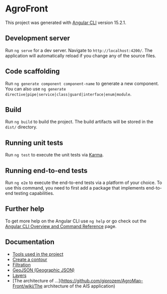 # AgroFront

This project was generated with [Angular CLI](https://github.com/angular/angular-cli) version 15.2.1.

## Development server

Run `ng serve` for a dev server. Navigate to `http://localhost:4200/`. The application will automatically reload if you change any of the source files.

## Code scaffolding

Run `ng generate component component-name` to generate a new component. You can also use `ng generate directive|pipe|service|class|guard|interface|enum|module`.

## Build

Run `ng build` to build the project. The build artifacts will be stored in the `dist/` directory.

## Running unit tests

Run `ng test` to execute the unit tests via [Karma](https://karma-runner.github.io).

## Running end-to-end tests

Run `ng e2e` to execute the end-to-end tests via a platform of your choice. To use this command, you need to first add a package that implements end-to-end testing capabilities.

## Further help

To get more help on the Angular CLI use `ng help` or go check out the [Angular CLI Overview and Command Reference](https://angular.io/cli) page.

## Documentation
* [Tools used in the project](https://github.com/giprozem/AgroMap-Front/wiki/Tools-used-in-the-project)
* [Create a contour](https://github.com/giprozem/AgroMap-Front/wiki/Create-a-contour)
* [Filtration](https://github.com/giprozem/AgroMap-Front/wiki/Filtration)
* [GeoJSON (Geographic JSON)](https://github.com/giprozem/AgroMap-Front/wiki/GeoJSON (Geographic JSON))
* [Layers](https://github.com/giprozem/AgroMap-Front/wiki/Layers)
* [The architecture of ...](https://github.com/giprozem/AgroMap-Front/wiki/The architecture of the AIS application)

